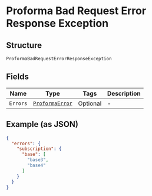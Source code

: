 
# Proforma Bad Request Error Response Exception

## Structure

`ProformaBadRequestErrorResponseException`

## Fields

| Name | Type | Tags | Description |
|  --- | --- | --- | --- |
| `Errors` | [`ProformaError`](../../doc/models/proforma-error.md) | Optional | - |

## Example (as JSON)

```json
{
  "errors": {
    "subscription": {
      "base": [
        "base3",
        "base4"
      ]
    }
  }
}
```

